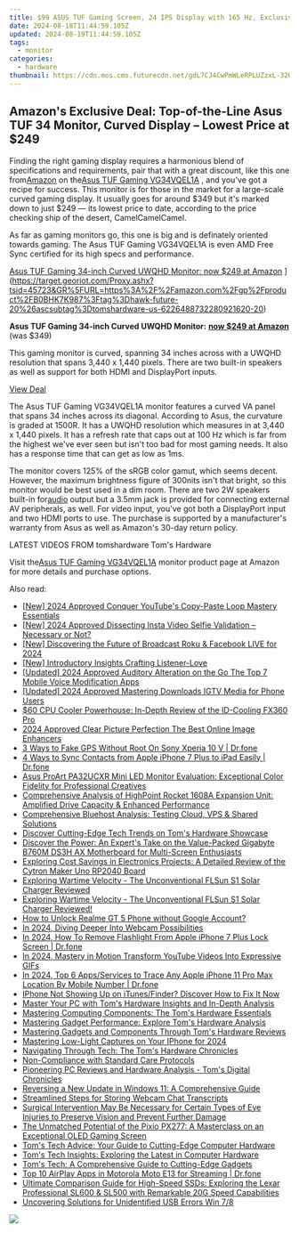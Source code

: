 ```yaml
---
title: $99 ASUS TUF Gaming Screen, 24 IPS Display with 165 Hz, Exclusive Deal on Newegg!
date: 2024-08-18T11:44:59.105Z
updated: 2024-08-19T11:44:59.105Z
tags:
  - monitor
categories:
  - hardware
thumbnail: https://cdn.mos.cms.futurecdn.net/gdL7CJ4CwPmWLeRPLUZzxL-320-80.jpg
---
```


## Amazon's Exclusive Deal: Top-of-the-Line Asus TUF 34 Monitor, Curved Display – Lowest Price at $249

Finding the right gaming display requires a harmonious blend of specifications and requirements, pair that with a great discount, like this one from[Amazon](https://tools.techidaily.com) on the[Asus TUF Gaming VG34VQEL1A](https://target.georiot.com/Proxy.ashx?tsid=45723&GR%5FURL=https%3A%2F%2Famazon.com%2Fgp%2Fproduct%2FB0BHK7K987%3Ftag%3Dhawk-future-20%26ascsubtag%3Dtomshardware-us-1265609199436082948-20) , and you've got a recipe for success. This monitor is for those in the market for a large-scale curved gaming display. It usually goes for around $349 but it's marked down to just $249 — its lowest price to date, according to the price checking ship of the desert, CamelCamelCamel.

 As far as gaming monitors go, this one is big and is definately oriented towards gaming. The Asus TUF Gaming VG34VQEL1A is even AMD Free Sync certified for its high specs and performance.

[Asus TUF Gaming 34-inch Curved UWQHD Monitor: now $249 at Amazon](https://cdn.mos.cms.futurecdn.net/2698bvNYTscX4deE5gzsQJ-200-100.jpg "Asus TUF Gaming 34-inch Curved UWQHD Monitor: now $249 at Amazon") ](https://target.georiot.com/Proxy.ashx?tsid=45723&GR%5FURL=https%3A%2F%2Famazon.com%2Fgp%2Fproduct%2FB0BHK7K987%3Ftag%3Dhawk-future-20%26ascsubtag%3Dtomshardware-us-6226488732280921620-20)

**Asus TUF Gaming 34-inch Curved UWQHD Monitor:** [**now $249 at Amazon**](https://target.georiot.com/Proxy.ashx?tsid=45723&GR%5FURL=https%3A%2F%2Famazon.com%2Fgp%2Fproduct%2FB0BHK7K987%3Ftag%3Dhawk-future-20%26ascsubtag%3Dtomshardware-us-2225009952605563469-20) (was $349)  
  
 This gaming monitor is curved, spanning 34 inches across with a UWQHD resolution that spans 3,440 x 1,440 pixels. There are two built-in speakers as well as support for both HDMI and DisplayPort inputs.

[View Deal](https://target.georiot.com/Proxy.ashx?tsid=45723&GR%5FURL=https%3A%2F%2Famazon.com%2Fgp%2Fproduct%2FB0BHK7K987%3Ftag%3Dhawk-future-20%26ascsubtag%3Dtomshardware-us-6226488732280921620-20)

 The Asus TUF Gaming VG34VQEL1A monitor features a curved VA panel that spans 34 inches across its diagonal. According to Asus, the curvature is graded at 1500R. It has a UWQHD resolution which measures in at 3,440 x 1,440 pixels. It has a refresh rate that caps out at 100 Hz which is far from the highest we've ever seen but isn't too bad for most gaming needs. It also has a response time that can get as low as 1ms.

 The monitor covers 125% of the sRGB color gamut, which seems decent. However, the maximum brightness figure of 300nits isn't that bright, so this monitor would be best used in a dim room. There are two 2W speakers built-in for[audio](https://tools.techidaily.com) output but a 3.5mm jack is provided for connecting external AV peripherals, as well. For video input, you've got both a DisplayPort input and two HDMI ports to use. The purchase is supported by a manufacturer's warranty from Asus as well as Amazon's 30-day return policy.

 LATEST VIDEOS FROM tomshardware Tom's Hardware

 Visit the[Asus TUF Gaming VG34VQEL1A](https://target.georiot.com/Proxy.ashx?tsid=45723&GR%5FURL=https%3A%2F%2Famazon.com%2Fgp%2Fproduct%2FB0BHK7K987%3Ftag%3Dhawk-future-20%26ascsubtag%3Dtomshardware-us-1265609199436082948-20) monitor product page at Amazon for more details and purchase options.

<ins class="adsbygoogle"
     style="display:block"
     data-ad-format="autorelaxed"
     data-ad-client="ca-pub-7571918770474297"
     data-ad-slot="1223367746"></ins>



<ins class="adsbygoogle"
     style="display:block"
     data-ad-client="ca-pub-7571918770474297"
     data-ad-slot="8358498916"
     data-ad-format="auto"
     data-full-width-responsive="true"></ins>

<span class="atpl-alsoreadstyle">Also read:</span>
<div><ul>
<li><a href="https://youtube-web.techidaily.com/024-approved-conquer-youtubes-copy-paste-loop-mastery-essentials/"><u>[New] 2024 Approved  Conquer YouTube's Copy-Paste  Loop Mastery Essentials</u></a></li>
<li><a href="https://instagram-videos.techidaily.com/new-2024-approved-dissecting-insta-video-selfie-validation-necessary-or-not/"><u>[New] 2024 Approved  Dissecting Insta Video Selfie Validation – Necessary or Not?</u></a></li>
<li><a href="https://facebook-video-recording.techidaily.com/new-discovering-the-future-of-broadcast-roku-and-facebook-live-for-2024/"><u>[New] Discovering the Future of Broadcast  Roku & Facebook LIVE for 2024</u></a></li>
<li><a href="https://vp-tips.techidaily.com/new-introductory-insights-crafting-listener-love/"><u>[New] Introductory Insights  Crafting Listener-Love</u></a></li>
<li><a href="https://digital-screen-recording.techidaily.com/updated-2024-approved-auditory-alteration-on-the-go-the-top-7-mobile-voice-modification-apps/"><u>[Updated] 2024 Approved  Auditory Alteration on the Go  The Top 7 Mobile Voice Modification Apps</u></a></li>
<li><a href="https://instagram-video-recordings.techidaily.com/updated-2024-approved-mastering-downloads-igtv-media-for-phone-users/"><u>[Updated] 2024 Approved  Mastering Downloads  IGTV Media for Phone Users</u></a></li>
<li><a href="https://hardware-reviews.techidaily.com/60-cpu-cooler-powerhouse-in-depth-review-of-the-id-cooling-fx360-pro/"><u>$60 CPU Cooler Powerhouse: In-Depth Review of the ID-Cooling FX360 Pro</u></a></li>
<li><a href="https://extra-resources.techidaily.com/2024-approved-clear-picture-perfection-the-best-online-image-enhancers/"><u>2024 Approved  Clear Picture Perfection  The Best Online Image Enhancers</u></a></li>
<li><a href="https://location-fake.techidaily.com/3-ways-to-fake-gps-without-root-on-sony-xperia-10-v-drfone-by-drfone-virtual-android/"><u>3 Ways to Fake GPS Without Root On Sony Xperia 10 V | Dr.fone</u></a></li>
<li><a href="https://iphone-transfer.techidaily.com/4-ways-to-sync-contacts-from-apple-iphone-7-plus-to-ipad-easily-drfone-by-drfone-transfer-from-ios/"><u>4 Ways to Sync Contacts from Apple iPhone 7 Plus to iPad Easily | Dr.fone</u></a></li>
<li><a href="https://hardware-reviews.techidaily.com/asus-proart-pa32ucxr-mini-led-monitor-evaluation-exceptional-color-fidelity-for-professional-creatives/"><u>Asus ProArt PA32UCXR Mini LED Monitor Evaluation: Exceptional Color Fidelity for Professional Creatives</u></a></li>
<li><a href="https://hardware-reviews.techidaily.com/comprehensive-analysis-of-highpoint-rocket-1608a-expansion-unit-amplified-drive-capacity-and-enhanced-performance/"><u>Comprehensive Analysis of HighPoint Rocket 1608A Expansion Unit: Amplified Drive Capacity & Enhanced Performance</u></a></li>
<li><a href="https://hardware-reviews.techidaily.com/comprehensive-bluehost-analysis-testing-cloud-vps-and-shared-solutions/"><u>Comprehensive Bluehost Analysis: Testing Cloud, VPS & Shared Solutions</u></a></li>
<li><a href="https://hardware-reviews.techidaily.com/discover-cutting-edge-tech-trends-on-toms-hardware-showcase/"><u>Discover Cutting-Edge Tech Trends on Tom's Hardware Showcase</u></a></li>
<li><a href="https://hardware-reviews.techidaily.com/discover-the-power-an-experts-take-on-the-value-packed-gigabyte-b760m-ds3h-ax-motherboard-for-multi-screen-enthusiasts/"><u>Discover the Power: An Expert's Take on the Value-Packed Gigabyte B760M DS3H AX Motherboard for Multi-Screen Enthusiasts</u></a></li>
<li><a href="https://hardware-reviews.techidaily.com/exploring-cost-savings-in-electronics-projects-a-detailed-review-of-the-cytron-maker-uno-rp2040-board/"><u>Exploring Cost Savings in Electronics Projects: A Detailed Review of the Cytron Maker Uno RP2040 Board</u></a></li>
<li><a href="https://hardware-reviews.techidaily.com/exploring-wartime-velocity-the-unconventional-flsun-s1-solar-charger-reviewed/"><u>Exploring Wartime Velocity - The Unconventional FLSun S1 Solar Charger Reviewed</u></a></li>
<li><a href="https://hardware-reviews.techidaily.com/1723341739768-exploring-wartime-velocity-the-unconventional-flsun-s1-solar-charger-reviewed/"><u>Exploring Wartime Velocity - The Unconventional FLSun S1 Solar Charger Reviewed!</u></a></li>
<li><a href="https://easy-unlock-android.techidaily.com/how-to-unlock-realme-gt-5-phone-without-google-account-by-drfone-android/"><u>How to Unlock Realme GT 5 Phone without Google Account?</u></a></li>
<li><a href="https://screen-recording.techidaily.com/in-2024-diving-deeper-into-webcam-possibilities/"><u>In 2024, Diving Deeper Into Webcam Possibilities</u></a></li>
<li><a href="https://iphone-unlock.techidaily.com/in-2024-how-to-remove-flashlight-from-apple-iphone-7-plus-lock-screen-drfone-by-drfone-ios/"><u>In 2024, How To Remove Flashlight From Apple iPhone 7 Plus Lock Screen | Dr.fone</u></a></li>
<li><a href="https://youtube-help.techidaily.com/in-2024-mastery-in-motion-transform-youtube-videos-into-expressive-gifs/"><u>In 2024, Mastery in Motion  Transform YouTube Videos Into Expressive GIFs</u></a></li>
<li><a href="https://ios-location-track.techidaily.com/in-2024-top-6-appsservices-to-trace-any-apple-iphone-11-pro-max-location-by-mobile-number-drfone-by-drfone-virtual-ios/"><u>In 2024, Top 6 Apps/Services to Trace Any Apple iPhone 11 Pro Max Location By Mobile Number | Dr.fone</u></a></li>
<li><a href="https://smart-video-editing.techidaily.com/1721477486073-iphone-not-showing-up-on-itunesfinder-discover-how-to-fix-it-now/"><u>IPhone Not Showing Up on iTunes/Finder? Discover How to Fix It Now</u></a></li>
<li><a href="https://hardware-reviews.techidaily.com/master-your-pc-with-toms-hardware-insights-and-in-depth-analysis/"><u>Master Your PC with Tom's Hardware Insights and In-Depth Analysis</u></a></li>
<li><a href="https://hardware-reviews.techidaily.com/mastering-computing-components-the-toms-hardware-essentials/"><u>Mastering Computing Components: The Tom's Hardware Essentials</u></a></li>
<li><a href="https://hardware-reviews.techidaily.com/mastering-gadget-performance-explore-toms-hardware-analysis/"><u>Mastering Gadget Performance: Explore Tom's Hardware Analysis</u></a></li>
<li><a href="https://hardware-reviews.techidaily.com/mastering-gadgets-and-components-through-toms-hardware-reviews/"><u>Mastering Gadgets and Components Through Tom's Hardware Reviews</u></a></li>
<li><a href="https://extra-guidance.techidaily.com/mastering-low-light-captures-on-your-iphone-for-2024/"><u>Mastering Low-Light Captures on Your IPhone for 2024</u></a></li>
<li><a href="https://hardware-reviews.techidaily.com/navigating-through-tech-the-toms-hardware-chronicles/"><u>Navigating Through Tech: The Tom's Hardware Chronicles</u></a></li>
<li><a href="https://hardware-reviews.techidaily.com/non-compliance-with-standard-care-protocols/"><u>Non-Compliance with Standard Care Protocols</u></a></li>
<li><a href="https://hardware-reviews.techidaily.com/pioneering-pc-reviews-and-hardware-analysis-toms-digital-chronicles/"><u>Pioneering PC Reviews and Hardware Analysis - Tom's Digital Chronicles</u></a></li>
<li><a href="https://win-forum.techidaily.com/reversing-a-new-update-in-windows-11-a-comprehensive-guide/"><u>Reversing a New Update in Windows 11: A Comprehensive Guide</u></a></li>
<li><a href="https://digital-screen-recording.techidaily.com/streamlined-steps-for-storing-webcam-chat-transcripts/"><u>Streamlined Steps for Storing Webcam Chat Transcripts</u></a></li>
<li><a href="https://hardware-reviews.techidaily.com/1723341683423-surgical-intervention-may-be-necessary-for-certain-types-of-eye-injuries-to-preserve-vision-and-prevent-further-damage/"><u>Surgical Intervention May Be Necessary for Certain Types of Eye Injuries to Preserve Vision and Prevent Further Damage</u></a></li>
<li><a href="https://hardware-reviews.techidaily.com/the-unmatched-potential-of-the-pixio-px277-a-masterclass-on-an-exceptional-oled-gaming-screen/"><u>The Unmatched Potential of the Pixio PX277: A Masterclass on an Exceptional OLED Gaming Screen</u></a></li>
<li><a href="https://hardware-reviews.techidaily.com/toms-tech-advice-your-guide-to-cutting-edge-computer-hardware/"><u>Tom's Tech Advice: Your Guide to Cutting-Edge Computer Hardware</u></a></li>
<li><a href="https://hardware-reviews.techidaily.com/toms-tech-insights-exploring-the-latest-in-computer-hardware/"><u>Tom's Tech Insights: Exploring the Latest in Computer Hardware</u></a></li>
<li><a href="https://hardware-reviews.techidaily.com/toms-tech-a-comprehensive-guide-to-cutting-edge-gadgets/"><u>Tom's Tech: A Comprehensive Guide to Cutting-Edge Gadgets</u></a></li>
<li><a href="https://screen-mirror.techidaily.com/top-10-airplay-apps-in-motorola-moto-e13-for-streaming-drfone-by-drfone-android/"><u>Top 10 AirPlay Apps in Motorola Moto E13 for Streaming | Dr.fone</u></a></li>
<li><a href="https://hardware-reviews.techidaily.com/ultimate-comparison-guide-for-high-speed-ssds-exploring-the-lexar-professional-sl600-and-sl500-with-remarkable-20g-speed-capabilities/"><u>Ultimate Comparison Guide for High-Speed SSDs: Exploring the Lexar Professional SL600 & SL500 with Remarkable 20G Speed Capabilities</u></a></li>
<li><a href="https://driver-error.techidaily.com/uncovering-solutions-for-unidentified-usb-errors-win-78/"><u>Uncovering Solutions for Unidentified USB Errors Win 7/8</u></a></li>
</ul></div>

<!-- affiliate ads begin -->
<a href="https://secure.2checkout.com/order/checkout.php?PRODS=4620780&QTY=1&AFFILIATE=108875&CART=1"><img src="https://secure.avangate.com/images/merchant/07dd4d5a72f5740ef0f035f201951476/728__90banner.jpg" border="0"></a>
<!-- affiliate ads end -->